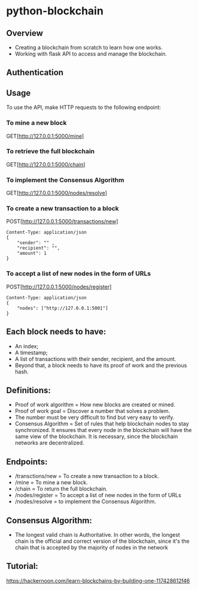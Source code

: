 # python-blockchain

## Overview
* Creating a blockchain from scratch to learn how one works.
* Working with flask API to access and manage the blockchain.

## Authentication

## Usage
To use the API, make HTTP requests to the following endpoint:

### To mine a new block
GET[http://127.0.0.1:5000/mine]

### To retrieve the full blockchain
GET[http://127.0.0.1:5000/chain]

### To implement the Consensus Algorithm
GET[http://127.0.0.1:5000/nodes/resolve]

### To create a new transaction to a block
POST[http://127.0.0.1:5000/transactions/new]  

```
Content-Type: application/json
{
    "sender": "" ,
    "recipient": "",
    "amount": 1
}
```

### To accept a list of new nodes in the form of URLs
POST[http://127.0.0.1:5000/nodes/register]

```
Content-Type: application/json
{
    "nodes": ["http://127.0.0.1:5001"]
}
```

## Each block needs to have:
* An index;
* A timestamp;
* A list of transactions with their sender, recipient, and the amount.
* Beyond that, a block needs to have its proof of work and the previous hash.

## Definitions:
- Proof of work algorithm = How new blocks are created or mined.
- Proof of work goal = Discover a number that solves a problem.
- The number must be very difficult to find but very easy to verify.
- Consensus Algorithm = Set of rules that help blockchain nodes to stay synchronized. It ensures that every node in the blockchain will have the same view of the blockchain. It is necessary, since the blockchain networks are decentralized.

## Endpoints:
- /transctions/new = To create a new transaction to a block.
- /mine = To mine a new block.
- /chain = To return the full blockchain.
- /nodes/register = To accept a list of new nodes in the form of URLs
- /nodes/resolve = to implement the Consensus Algorithm.

## Consensus Algorithm:
- The longest valid chain is Authoritative. In other words, the longest chain is the official and correct version of the blockchain, since it's the chain that is accepted by the majority of nodes in the network

## Tutorial:
https://hackernoon.com/learn-blockchains-by-building-one-117428612f46
